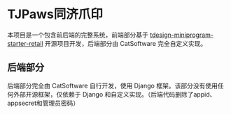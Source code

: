 # TJPaws同济爪印

本项目是一个包含前后端的完整系统，前端部分基于 [tdesign-miniprogram-starter-retail](https://github.com/Tencent/tdesign-miniprogram-starter-retail) 开源项目开发，后端部分由 CatSoftware 完全自定义实现。

## 后端部分

后端部分完全由 CatSoftware 自行开发，使用 Django 框架。该部分没有使用任何外部开源框架，仅依赖于 Django 和自定义实现。（后端代码删除了appid、appsecret和管理员密码）
